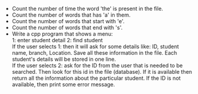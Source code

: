 * Count the number of time the word 'the' is present in the file. <br>
* Count the number of words that has 'a' in them. <br>
* Count the number of words that start with 'e'. <br>
* Count the number of words that end with 's'. <br>
* Write a cpp program that shows a menu: <br>
   1: enter student detail 2: find student <br>
   If the user selects 1: then it will ask for some details like: ID, student name, branch, Location. Save all these information in the file. Each student's details  will be stored in one line. <br>
   If the user selects 2: ask for the ID from the user that is needed to be searched. Then look for this id in the file (database). If it is available then return all the information about the particular student. If the ID is not available, then print some error message.
